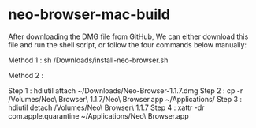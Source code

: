 # neo-browser-mac-build

After downloading the DMG file from GitHub, We can either download this file and run the shell script, or follow the four commands below manually:
 
Method 1 : 
sh /Downloads/install-neo-browser.sh

Method 2 :

Step 1  : hdiutil attach ~/Downloads/Neo-Browser-1.1.7.dmg
Step 2 :  cp -r /Volumes/Neo\ Browser\ 1.1.7/Neo\ Browser.app  ~/Applications/
Step 3 : hdiutil detach /Volumes/Neo\ Browser\ 1.1.7
Step 4 : xattr -dr com.apple.quarantine ~/Applications/Neo\ Browser.app
